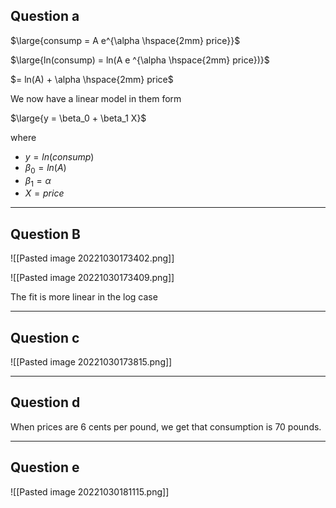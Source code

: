 ## Question a

$\large{consump = A e^{\alpha \hspace{2mm} price}}$

$\large{ln(consump) = ln(A e ^{\alpha \hspace{2mm} price})}$

$= ln(A) + \alpha \hspace{2mm} price$

We now have a linear model in them form 

$\large{y = \beta_0 + \beta_1 X}$

where 
- $y = ln(consump)$
- $\beta_0 = ln(A)$
- $\beta_1 = \alpha$
- $X = price$

-------------
## Question B

![[Pasted image 20221030173402.png]]

![[Pasted image 20221030173409.png]]

The fit is more linear in the log case

--------
## Question c

![[Pasted image 20221030173815.png]]

---------
## Question d

When prices are 6 cents per pound, we get that consumption is 70 pounds. 

----------
## Question e

![[Pasted image 20221030181115.png]]


